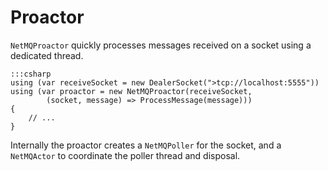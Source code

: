 Proactor
========

`NetMQProactor` quickly processes messages received on a socket using a dedicated thread.

    :::csharp
    using (var receiveSocket = new DealerSocket(">tcp://localhost:5555"))
    using (var proactor = new NetMQProactor(receiveSocket, 
            (socket, message) => ProcessMessage(message)))
    {
        // ...
    }

Internally the proactor creates a `NetMQPoller` for the socket, and a `NetMQActor` to coordinate
the poller thread and disposal.
